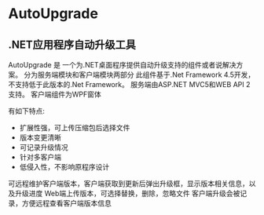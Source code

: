# AutoUpgrade #

<h2 class="tagline">.NET应用程序自动升级工具</h2>

AutoUpgrade 是 一个为.NET桌面程序提供自动升级支持的组件或者说解决方案。
分为服务端模块和客户端模块两部分
此组件基于.Net Framework 4.5开发，不支持低于此版本的.Net Framework。
服务端由ASP.NET MVC5和WEB API 2支持。
客户端组件为WPF窗体

有如下特点:

* 扩展性强，可上传压缩包后选择文件
* 版本变更清晰
* 可记录升级情况
* 针对多客户端  
* 低侵入性，不影响原程序设计  

可远程维护客户端版本，客户端获取到更新后弹出升级框，显示版本相关信息，以及升级进度
Web端上传版本，可选择替换，删除，忽略文件
客户端升级会被记录，方便远程查看客户端版本信息

